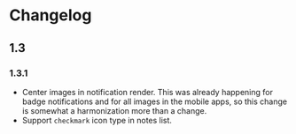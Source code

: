 # Changelog

## 1.3

### 1.3.1

 - Center images in notification render. This was already happening for badge notifications and for
   all images in the mobile apps, so this change is somewhat a harmonization more than a change.
 - Support `checkmark` icon type in notes list.
